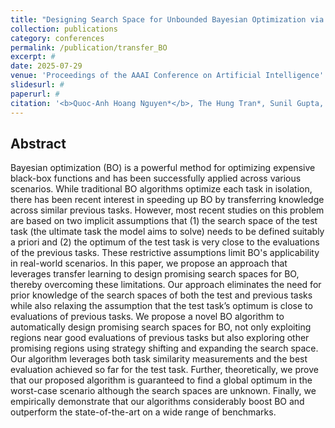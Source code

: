 ```yaml
---
title: "Designing Search Space for Unbounded Bayesian Optimization via Transfer Learning"
collection: publications
category: conferences
permalink: /publication/transfer_BO
excerpt: #
date: 2025-07-29
venue: 'Proceedings of the AAAI Conference on Artificial Intelligence'
slidesurl: #
paperurl: #
citation: '<b>Quoc-Anh Hoang Nguyen*</b>, The Hung Tran*, Sunil Gupta, Dung D. Le'
---
```


Abstract
------

Bayesian optimization (BO) is a powerful method for optimizing expensive black-box functions and has been successfully applied across various scenarios. While traditional BO algorithms optimize each task in isolation, there has been recent interest in speeding up BO by transferring knowledge across similar previous tasks. However, most recent studies on this problem are based on two implicit assumptions that (1) the search space of the test task (the ultimate task the model aims to solve) needs to be defined suitably a priori and (2) the optimum of the test task is very close to the evaluations of the previous tasks. These restrictive assumptions limit BO's applicability in real-world scenarios. In this paper, we propose an approach that leverages transfer learning to design promising search spaces for BO, thereby overcoming these limitations. Our approach eliminates the need for prior knowledge of the search spaces of both the test and previous tasks while also relaxing the assumption that the test task’s optimum is close to evaluations of previous tasks. We propose a novel BO algorithm to automatically design promising search spaces for BO, not only exploiting regions near good evaluations of previous tasks but also exploring other promising regions using strategy shifting and expanding the search space. Our algorithm leverages both task similarity measurements and the best evaluation achieved so far for the test task. Further, theoretically, we prove that our proposed algorithm is guaranteed to find a global optimum in the worst-case scenario although the search spaces are unknown. Finally, we empirically demonstrate that our algorithms considerably boost BO and outperform the state-of-the-art on a wide range of benchmarks.
